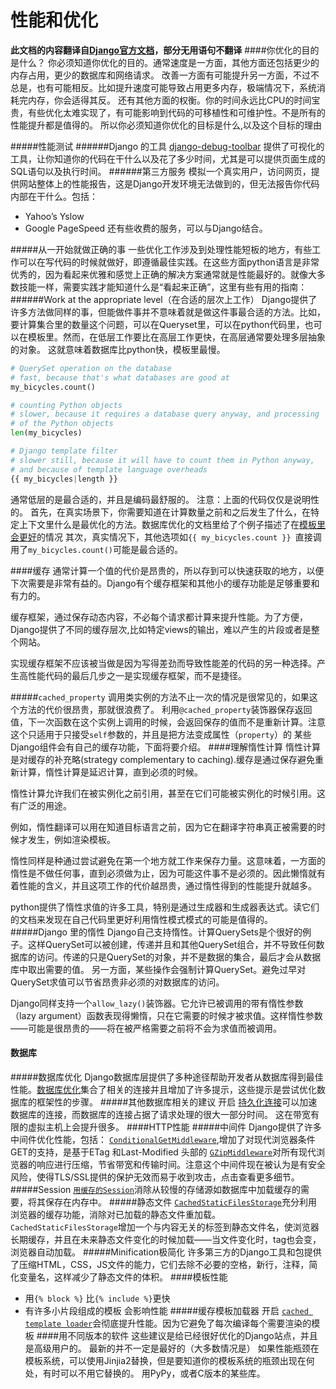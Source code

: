 性能和优化
===

**此文档的内容翻译自[Django官方文档](https://docs.djangoproject.com/en/1.7/topics/performance/)，部分无用语句不翻译**
####你优化的目的是什么？
你必须知道你优化的目的。通常速度是一方面，其他方面还包括更少的内存占用，更少的数据库和网络请求。
改善一方面有可能提升另一方面，不过不总是，也有可能相反。比如提升速度可能导致占用更多内存，极端情况下，系统消耗完内存，你会适得其反。
还有其他方面的权衡。你的时间永远比CPU的时间宝贵，有些优化太难实现了，有可能影响到代码的可移植性和可维护性。不是所有的性能提升都是值得的。
所以你必须知道你优化的目标是什么,以及这个目标的理由

#####性能测试
######Django 的工具
[django-debug-toolbar](https://github.com/django-debug-toolbar/django-debug-toolbar/) 提供了可视化的工具，让你知道你的代码在干什么以及花了多少时间，尤其是可以提供页面生成的SQL语句以及执行时间。
######第三方服务
模拟一个真实用户，访问网页，提供网站整体上的性能报告，这是Django开发环境无法做到的，但无法报告你代码内部在干什么。包括：
+ Yahoo’s Yslow
+ Google PageSpeed
还有些收费的服务，可以与Django结合。

#####从一开始就做正确的事
一些优化工作涉及到处理性能短板的地方，有些工作可以在写代码的时候就做好，即遵循最佳实践。在这些方面python语言是非常优秀的，因为看起来优雅和感觉上正确的解决方案通常就是性能最好的。就像大多数技能一样，需要实践才能知道什么是“看起来正确”，这里有些有用的指南：
######Work at the appropriate level（在合适的层次上工作）
Django提供了许多方法做同样的事，但能做件事并不意味着就是做这件事最合适的方法。比如，要计算集合里的数量这个问题，可以在Queryset里，可以在python代码里，也可以在模板里。然而，在低层工作要比在高层工作更快，在高层通常要处理多层抽象的对象。
这就意味着数据库比python快，模板里最慢。
```python
# QuerySet operation on the database
# fast, because that's what databases are good at
my_bicycles.count()

# counting Python objects
# slower, because it requires a database query anyway, and processing
# of the Python objects
len(my_bicycles)

# Django template filter
# slower still, because it will have to count them in Python anyway,
# and because of template language overheads
{{ my_bicycles|length }}
```
通常低层的是最合适的，并且是编码最舒服的。
注意：上面的代码仅仅是说明性的。
首先，在真实场景下，你需要知道在计算数量之前和之后发生了什么，在特定上下文里什么是最优化的方法。数据库优化的文档里给了个例子描述了在[模板里会更好](https://docs.djangoproject.com/en/1.7/topics/db/optimization/#overuse-of-count-and-exists)的情况
其次，真实情况下，其他选项如`{{ my_bicycles.count }} `直接调用了`my_bicycles.count()`可能是最合适的。

####缓存
通常计算一个值的代价是昂贵的，所以存到可以快速获取的地方，以便下次需要是非常有益的。Django有个缓存框架和其他小的缓存功能是足够重要和有力的。

缓存框架，通过保存动态内容，不必每个请求都计算来提升性能。为了方便，Django提供了不同的缓存层次,比如特定views的输出，难以产生的片段或者是整个网站。

实现缓存框架不应该被当做是因为写得差劲而导致性能差的代码的另一种选择。产生高性能代码的最后几步之一是实现缓存框架，而不是捷径。

#####`cached_property`
调用类实例的方法不止一次的情况是很常见的，如果这个方法的代价很昂贵，那就很浪费了。
利用`@cached_property`装饰器保存返回值，下一次函数在这个实例上调用的时候，会返回保存的值而不是重新计算。注意这个只适用于只接受`self`参数的，并且是把方法变成属性（`property`）的
某些Django组件会有自己的缓存功能，下面将要介绍。
####理解惰性计算
惰性计算是对缓存的补充略(strategy complementary to caching).缓存是通过保存避免重新计算，惰性计算是延迟计算，直到必须的时候。

惰性计算允许我们在被实例化之前引用，甚至在它们可能被实例化的时候引用。这有广泛的用途。

例如，惰性翻译可以用在知道目标语言之前，因为它在翻译字符串真正被需要的时候才发生，例如渲染模板。

惰性同样是种通过尝试避免在第一个地方就工作来保存力量。这意味着，一方面的惰性是不做任何事，直到必须做为止，因为可能这件事不是必须的。因此懒惰就有着性能的含义，并且这项工作的代价越昂贵，通过惰性得到的性能提升就越多。

python提供了惰性求值的许多工具，特别是通过生成器和生成器表达式。读它们的文档来发现在自己代码里更好利用惰性模式模式的可能是值得的。
#####Django 里的惰性
Django自己支持惰性。计算QuerySets是个很好的例子。这样QuerySet可以被创建，传递并且和其他QuerySet组合，并不导致任何数据库的访问。传递的只是QuerySet的对象，并不是数据的集合，最后才会从数据库中取出需要的值。
另一方面，某些操作会强制计算QuerySet。避免过早对QuerySet求值可以节省昂贵非必须的对数据库的访问。

Django同样支持一个`allow_lazy()`装饰器。它允许已被调用的带有惰性参数（lazy argument）函数表现得懒惰，只在它需要的时候才被求值。这样惰性参数——可能是很昂贵的——将在被严格需要之前将不会为求值而被调用。
#### 数据库
#####数据库优化
Django数据库层提供了多种途径帮助开发者从数据库得到最佳性能。[数据库优化](https://docs.djangoproject.com/en/1.7/topics/db/optimization/)集合了相关的连接并且增加了许多提示，这些提示是尝试优化数据库的框架性的步骤。
#####其他数据库相关的建议
开启 [持久化连接](https://docs.djangoproject.com/en/1.7/ref/databases/#persistent-database-connections)可以加速数据库的连接，而数据库的连接占据了请求处理的很大一部分时间。
这在带宽有限的虚拟主机上会提升很多。
####HTTP性能
#####中间件
Django提供了许多中间件优化性能，包括：
[`ConditionalGetMiddleware`](https://docs.djangoproject.com/en/1.7/ref/middleware/#django.middleware.http.ConditionalGetMiddleware),增加了对现代浏览器条件GET的支持，是基于ETag 和Last-Modified 头部的
[`GZipMiddleware`](https://docs.djangoproject.com/en/1.7/ref/middleware/#django.middleware.gzip.GZipMiddleware)对所有现代浏览器的响应进行压缩，节省带宽和传输时间。注意这个中间件现在被认为是有安全风险，使得TLS/SSL提供的保护无效而易于收到攻击，点击查看更多细节。
#####Session
[`用缓存的Session`](https://docs.djangoproject.com/en/1.7/topics/http/sessions/#cached-sessions-backend)消除从较慢的存储源如数据库中加载缓存的需要，将其保存在内存中。
#####静态文件
[`CachedStaticFilesStorage`](https://docs.djangoproject.com/en/1.7/ref/contrib/staticfiles/#django.contrib.staticfiles.storage.CachedStaticFilesStorage)充分利用浏览器的缓存功能，消除对已加载的静态文件重加载。
`CachedStaticFilesStorage`增加一个与内容无关的标签到静态文件名，使浏览器长期缓存，并且在未来静态文件变化的时候加载——当文件变化时，tag也会变，浏览器自动加载。
#####Minification极简化
许多第三方的Django工具和包提供了压缩HTML，CSS，JS文件的能力，它们去除不必要的空格，新行，注释，简化变量名，这样减少了静态文件的体积。
####模板性能
+ 用`{% block %}` 比`{% include %}`更快
+ 有许多小片段组成的模板 会影响性能
#####缓存模板加载器
开启 [`cached template loader`](https://docs.djangoproject.com/en/1.7/ref/templates/api/#django.template.loaders.cached.Loader)会彻底提升性能。因为它避免了每次编译每个需要渲染的模板
####用不同版本的软件
这些建议是给已经很好优化的Django站点，并且是高级用户的。
最新的并不一定是最好的（大多数情况是）
如果性能瓶颈在模板系统，可以使用Jinjia2替换，但是要知道你的模板系统的瓶颈出现在何处，有时可以不用它替换的。
用PyPy，或者C版本的某些库。
